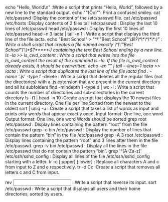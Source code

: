 echo "Hello, World\n" :Write a script that prints “Hello, World”, followed by a new line to the standard output.
echo "\"(Ôo)'": Print a confused smiley.
cat /etc/passwd :Display the content of the /etc/passwd file.
cat /etc/passwd /etc/hosts :Display contents of 2 files
tail /etc/passwd : Display the last 10 lines of /etc/passwd
head /etc/passwd : Display the first 10 lines of /etc/passwd
head -n 3 iacta | tail -n 1 : Write a script that displays the third line of the file iacta.
echo "Best School" > "\*\\'"Best School"\'\\*$\?\*\*\*\*\*:)" : Write a shell script that creates a file named exactly \*\\'"Best School"\'\\*$\?\*\*\*\*\*:) containing the text Best School ending by a new line.
ls -la >> ls_cwd_content : Write a script that writes into the file ls_cwd_content the result of the command ls -la. If the file ls_cwd_content already exists, it should be overwritten.
echo -en "" | tail --lines=1 iacta >> iacta  : Write a script that duplicates the last line of the file iacta
find . -name '*.js' -type f -delete : Write a script that deletes all the regular files (not the directories) with a .js extension that are present in the current directory and all its subfolders                find -mindepth 1 -type d | wc -l : Write a script that counts the number of directories and sub-directories in the current directory
ls -t1 | head -n 10 :Create a script that displays the 10 newest files in the current directory. One file per line Sorted from the newest to the oldest
sort | uniq -u : Create a script that takes a list of words as input and prints only words that appear exactly once. Input format: One line, one word Output format: One line, one word Words should be sorted
grep root /etc/passwd : Display lines containing the pattern “root” from the file /etc/passwd
grep -c bin /etc/passwd : Display the number of lines that contain the pattern “bin” in the file /etc/passwd
grep -A 3 root /etc/passwd : Display lines containing the pattern “root” and 3 lines after them in the file /etc/passwd.
grep -v bin /etc/passwd : Display all the lines in the file /etc/passwd that do not contain the pattern “bin”.
grep '^[A-Za-z]' /etc/ssh/sshd_config : Display all lines of the file /etc/ssh/sshd_config starting with a letter.
tr -c [:upper] [:lower] : Replace all characters A and c from input to Z and e respectively.
tr -d Cc :Create a script that removes all letters c and C from input.


rev <input> : Write a script that reverse its input.
sort /etc/passwd : Write a script that displays all users and their home directories, sorted by users.
